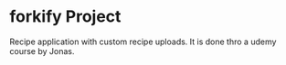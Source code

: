 # forkify Project

Recipe application with custom recipe uploads. It is done thro a udemy course by Jonas.
